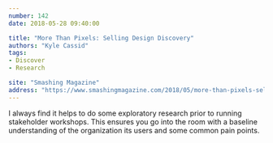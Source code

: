 ```yaml
---
number: 142
date: 2018-05-28 09:40:00

title: "More Than Pixels: Selling Design Discovery"
authors: "Kyle Cassid"
tags:
- Discover
- Research

site: "Smashing Magazine"
address: "https://www.smashingmagazine.com/2018/05/more-than-pixels-selling-design-discovery/"
---
```


I always find it helps to do some exploratory research prior to running stakeholder workshops. This ensures you go into the room with a baseline understanding of the organization its users and some common pain points.
